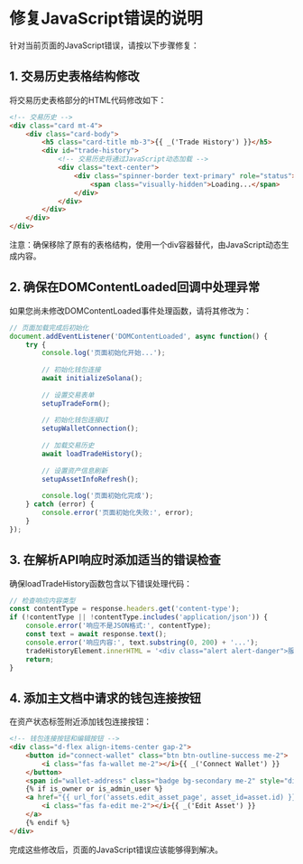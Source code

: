 # 修复JavaScript错误的说明

针对当前页面的JavaScript错误，请按以下步骤修复：

## 1. 交易历史表格结构修改

将交易历史表格部分的HTML代码修改如下：

```html
<!-- 交易历史 -->
<div class="card mt-4">
    <div class="card-body">
        <h5 class="card-title mb-3">{{ _('Trade History') }}</h5>
        <div id="trade-history">
            <!-- 交易历史将通过JavaScript动态加载 -->
            <div class="text-center">
                <div class="spinner-border text-primary" role="status">
                    <span class="visually-hidden">Loading...</span>
                </div>
            </div>
        </div>
    </div>
</div>
```

注意：确保移除了原有的表格结构，使用一个div容器替代，由JavaScript动态生成内容。

## 2. 确保在DOMContentLoaded回调中处理异常

如果您尚未修改DOMContentLoaded事件处理函数，请将其修改为：

```javascript
// 页面加载完成后初始化
document.addEventListener('DOMContentLoaded', async function() {
    try {
        console.log('页面初始化开始...');
        
        // 初始化钱包连接
        await initializeSolana();
        
        // 设置交易表单
        setupTradeForm();
        
        // 初始化钱包连接UI
        setupWalletConnection();
        
        // 加载交易历史
        await loadTradeHistory();
        
        // 设置资产信息刷新
        setupAssetInfoRefresh();
        
        console.log('页面初始化完成');
    } catch (error) {
        console.error('页面初始化失败:', error);
    }
});
```

## 3. 在解析API响应时添加适当的错误检查 

确保loadTradeHistory函数包含以下错误处理代码：

```javascript
// 检查响应内容类型
const contentType = response.headers.get('content-type');
if (!contentType || !contentType.includes('application/json')) {
    console.error('响应不是JSON格式:', contentType);
    const text = await response.text();
    console.error('响应内容:', text.substring(0, 200) + '...');
    tradeHistoryElement.innerHTML = '<div class="alert alert-danger">服务器返回的数据格式不正确</div>';
    return;
}
```

## 4. 添加主文档中请求的钱包连接按钮

在资产状态标签附近添加钱包连接按钮：

```html
<!-- 钱包连接按钮和编辑按钮 -->
<div class="d-flex align-items-center gap-2">
    <button id="connect-wallet" class="btn btn-outline-success me-2">
        <i class="fas fa-wallet me-2"></i>{{ _('Connect Wallet') }}
    </button>
    <span id="wallet-address" class="badge bg-secondary me-2" style="display: none;"></span>
    {% if is_owner or is_admin_user %}
    <a href="{{ url_for('assets.edit_asset_page', asset_id=asset.id) }}" class="btn btn-outline-primary">
        <i class="fas fa-edit me-2"></i>{{ _('Edit Asset') }}
    </a>
    {% endif %}
</div>
```

完成这些修改后，页面的JavaScript错误应该能够得到解决。 